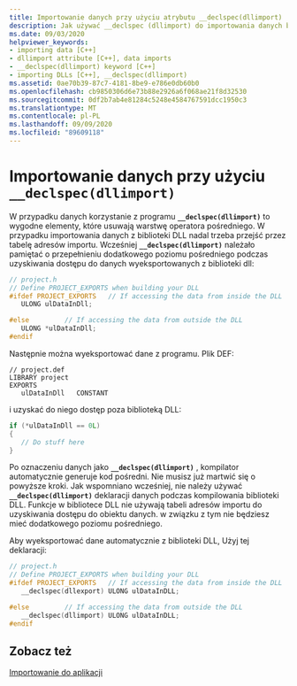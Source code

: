 ```yaml
---
title: Importowanie danych przy użyciu atrybutu __declspec(dllimport)
description: Jak używać __declspec (dllimport) do importowania danych biblioteki DLL.
ms.date: 09/03/2020
helpviewer_keywords:
- importing data [C++]
- dllimport attribute [C++], data imports
- __declspec(dllimport) keyword [C++]
- importing DLLs [C++], __declspec(dllimport)
ms.assetid: 0ae70b39-87c7-4181-8be9-e786e0db60b0
ms.openlocfilehash: cb9850306d6e73b88e2926a6f068ae21f8d32530
ms.sourcegitcommit: 0df2b7ab4e81284c5248e4584767591dcc1950c3
ms.translationtype: MT
ms.contentlocale: pl-PL
ms.lasthandoff: 09/09/2020
ms.locfileid: "89609118"
---
```

# <a name="importing-data-using-__declspecdllimport"></a>Importowanie danych przy użyciu `__declspec(dllimport)`

W przypadku danych korzystanie z programu **`__declspec(dllimport)`** to wygodne elementy, które usuwają warstwę operatora pośredniego. W przypadku importowania danych z biblioteki DLL nadal trzeba przejść przez tabelę adresów importu. Wcześniej **`__declspec(dllimport)`** należało pamiętać o przepełnieniu dodatkowego poziomu pośredniego podczas uzyskiwania dostępu do danych wyeksportowanych z biblioteki dll:

```C
// project.h
// Define PROJECT_EXPORTS when building your DLL
#ifdef PROJECT_EXPORTS   // If accessing the data from inside the DLL
   ULONG ulDataInDll;

#else         // If accessing the data from outside the DLL
   ULONG *ulDataInDll;
#endif
```

Następnie można wyeksportować dane z programu. Plik DEF:

```DEF
// project.def
LIBRARY project
EXPORTS
   ulDataInDll   CONSTANT
```

i uzyskać do niego dostęp poza biblioteką DLL:

```C
if (*ulDataInDll == 0L)
{
   // Do stuff here
}
```

Po oznaczeniu danych jako **`__declspec(dllimport)`** , kompilator automatycznie generuje kod pośredni. Nie musisz już martwić się o powyższe kroki. Jak wspomniano wcześniej, nie należy używać **`__declspec(dllimport)`** deklaracji danych podczas kompilowania biblioteki DLL. Funkcje w bibliotece DLL nie używają tabeli adresów importu do uzyskiwania dostępu do obiektu danych. w związku z tym nie będziesz mieć dodatkowego poziomu pośredniego.

Aby wyeksportować dane automatycznie z biblioteki DLL, Użyj tej deklaracji:

```C
// project.h
// Define PROJECT_EXPORTS when building your DLL
#ifdef PROJECT_EXPORTS   // If accessing the data from inside the DLL
   __declspec(dllexport) ULONG ulDataInDLL;

#else         // If accessing the data from outside the DLL
   __declspec(dllimport) ULONG ulDataInDLL;
#endif
```

## <a name="see-also"></a>Zobacz też

[Importowanie do aplikacji](importing-into-an-application.md)
